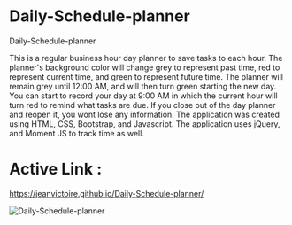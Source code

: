 # Daily-Schedule-planner

Daily-Schedule-planner

This is a regular business hour day planner to save tasks to each hour. The planner's background color will change grey to represent past time, red to represent current time, and green to represent future time. The planner will remain grey until 12:00 AM, and will then turn green starting the new day. You can start to record your day at 9:00 AM in which the current hour will turn red to remind what tasks are due. If you close out of the day planner and reopen it, you wont lose any information.
The application was created using HTML, CSS, Bootstrap, and Javascript. The application uses jQuery, and Moment JS to track time as well.

# Active Link :
https://jeanvictoire.github.io/Daily-Schedule-planner/

![Daily-Schedule-planner](https://user-images.githubusercontent.com/100246393/168653258-bffefe24-634d-43a3-b58e-6967ec7c672c.png)
